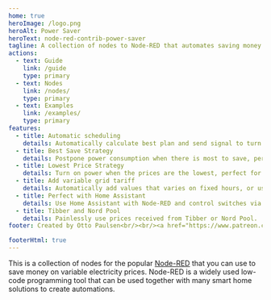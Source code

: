 ```yaml
---
home: true
heroImage: /logo.png
heroAlt: Power Saver
heroText: node-red-contrib-power-saver
tagline: A collection of nodes to Node-RED that automates saving money on variable electricity prices
actions:
  - text: Guide
    link: /guide
    type: primary
  - text: Nodes
    link: /nodes/
    type: primary
  - text: Examples
    link: /examples/
    type: primary
features:
  - title: Automatic scheduling
    details: Automatically calculate best plan and send signal to turn on and off.
  - title: Best Save Strategy
    details: Postpone power consumption when there is most to save, perfect for the water heater.
  - title: Lowest Price Strategy
    details: Turn on power when the prices are the lowest, perfect for smart charging or heating.
  - title: Add variable grid tariff
    details: Automatically add values that varies on fixed hours, or use API to get grid tariff from Elvia.
  - title: Perfect with Home Assistant
    details: Use Home Assistant with Node-RED and control switches via service calls.
  - title: Tibber and Nord Pool
    details: Painlessly use prices received from Tibber or Nord Pool.
footer: Created by Otto Paulsen<br/><br/><a href="https://www.patreon.com/bePatron?u=65948417" data-patreon-widget-type="become-patron-button">Become a Patron!</a>

footerHtml: true
---
```


This is a collection of nodes for the popular [Node-RED](https://nodered.org/) that you can use to save money on variable electricity prices. Node-RED is a widely used low-code programming tool that can be used together with many smart home solutions to create automations.

<DonateButtons/>
